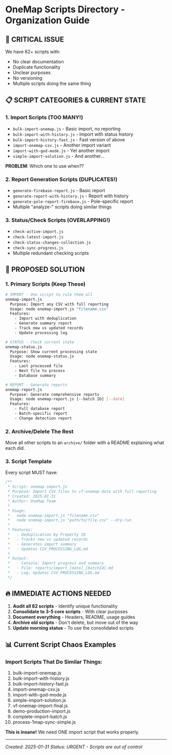 # OneMap Scripts Directory - Organization Guide

## 🚨 CRITICAL ISSUE
We have 82+ scripts with:
- No clear documentation
- Duplicate functionality
- Unclear purposes
- No versioning
- Multiple scripts doing the same thing

## 📋 SCRIPT CATEGORIES & CURRENT STATE

### 1. Import Scripts (TOO MANY!)
- `bulk-import-onemap.js` - Basic import, no reporting
- `bulk-import-with-history.js` - Import with status history
- `bulk-import-history-fast.js` - Fast version of above
- `import-onemap-csv.js` - Another import variant
- `import-with-god-mode.js` - Yet another import
- `simple-import-solution.js` - And another...

**PROBLEM**: Which one to use when??

### 2. Report Generation Scripts (DUPLICATES!)
- `generate-firebase-report.js` - Basic report
- `generate-report-with-history.js` - Report with history
- `generate-pole-report-firebase.js` - Pole-specific report
- Multiple "analyze-" scripts doing similar things

### 3. Status/Check Scripts (OVERLAPPING!)
- `check-active-import.js`
- `check-latest-import.js`
- `check-status-changes-collection.js`
- `check-sync-progress.js`
- Multiple redundant checking scripts

## 🎯 PROPOSED SOLUTION

### 1. Primary Scripts (Keep These)
```bash
# IMPORT - One script to rule them all
onemap-import.js
  Purpose: Import any CSV with full reporting
  Usage: node onemap-import.js "filename.csv"
  Features: 
    - Import with deduplication
    - Generate summary report
    - Track new vs updated records
    - Update processing log

# STATUS - Check current state
onemap-status.js
  Purpose: Show current processing state
  Usage: node onemap-status.js
  Features:
    - Last processed file
    - Next file to process
    - Database summary

# REPORT - Generate reports
onemap-report.js
  Purpose: Generate comprehensive reports
  Usage: node onemap-report.js [--batch ID] [--date]
  Features:
    - Full database report
    - Batch-specific report
    - Change detection report
```

### 2. Archive/Delete The Rest
Move all other scripts to an `archive/` folder with a README explaining what each did.

### 3. Script Template
Every script MUST have:
```javascript
/**
 * Script: onemap-import.js
 * Purpose: Import CSV files to vf-onemap-data with full reporting
 * Created: 2025-01-31
 * Author: OneMap Team
 * 
 * Usage:
 *   node onemap-import.js "filename.csv"
 *   node onemap-import.js "path/to/file.csv" --dry-run
 * 
 * Features:
 *   - Deduplication by Property ID
 *   - Tracks new vs updated records
 *   - Generates import summary
 *   - Updates CSV_PROCESSING_LOG.md
 * 
 * Output:
 *   - Console: Import progress and summary
 *   - File: reports/import_[date]_[batchId].md
 *   - Log: Updates CSV_PROCESSING_LOG.md
 */
```

## 🔥 IMMEDIATE ACTIONS NEEDED

1. **Audit all 82 scripts** - Identify unique functionality
2. **Consolidate to 3-5 core scripts** - With clear purposes
3. **Document everything** - Headers, README, usage guides
4. **Archive old scripts** - Don't delete, but move out of the way
5. **Update morning status** - To use the consolidated scripts

## 📊 Current Script Chaos Examples

### Import Scripts That Do Similar Things:
1. bulk-import-onemap.js
2. bulk-import-with-history.js
3. bulk-import-history-fast.js
4. import-onemap-csv.js
5. import-with-god-mode.js
6. simple-import-solution.js
7. vf-onemap-import-final.js
8. demo-production-import.js
9. complete-import-batch.js
10. process-1map-sync-simple.js

**This is insane!** We need ONE import script that works properly.

---
*Created: 2025-01-31*
*Status: URGENT - Scripts are out of control*